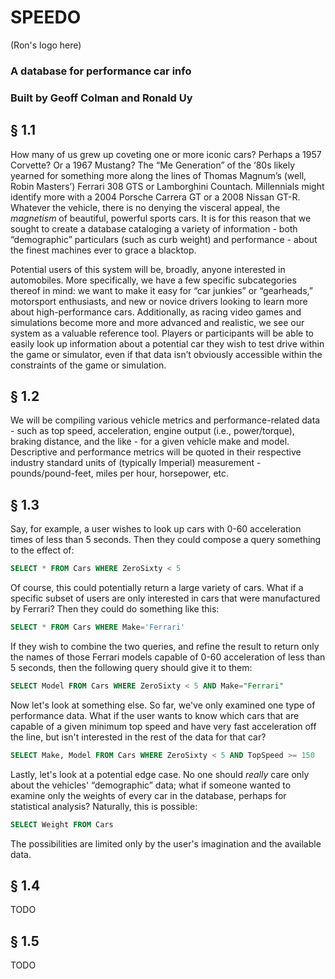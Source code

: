 # SPEEDO

(Ron's logo here)

### A database for performance car info
### Built by Geoff Colman and Ronald Uy

## § 1.1

How many of us grew up coveting one or more iconic cars? Perhaps a 1957 Corvette? Or a 1967 Mustang? The “Me Generation” of the ‘80s likely yearned for something more along the lines of Thomas Magnum’s (well, Robin Masters’) Ferrari 308 GTS or Lamborghini Countach. Millennials might identify more with a 2004 Porsche Carrera GT or a 2008 Nissan GT-R. Whatever the vehicle, there is no denying the visceral appeal, the _magnetism_ of beautiful, powerful sports cars. It is for this reason that we sought to create a database cataloging a variety of information - both “demographic” particulars (such as curb weight) and performance - about the finest machines ever to grace a blacktop.

Potential users of this system will be, broadly, anyone interested in automobiles. More specifically, we have a few specific subcategories thereof in mind: we want to make it easy for “car junkies” or “gearheads,” motorsport enthusiasts, and new or novice drivers looking to learn more about high-performance cars. Additionally, as racing video games and simulations become more and more advanced and realistic, we see our system as a valuable reference tool. Players or participants will be able to easily look up information about a potential car they wish to test drive within the game or simulator, even if that data isn’t obviously accessible within the constraints of the game or simulation.

## § 1.2

We will be compiling various vehicle metrics and performance-related data - such as top speed, acceleration, engine output (i.e., power/torque), braking distance, and the like - for a given vehicle make and model. Descriptive and performance metrics will be quoted in their respective industry standard units of (typically Imperial) measurement - pounds/pound-feet, miles per hour, horsepower, etc.

## § 1.3

Say, for example, a user wishes to look up cars with 0-60 acceleration times of less than 5 seconds. Then they could compose a query something to the effect of:

```SQL
SELECT * FROM Cars WHERE ZeroSixty < 5
```

Of course, this could potentially return a large variety of cars. What if a specific subset of users are only interested in cars that were manufactured by Ferrari? Then they could do something like this:

```SQL
SELECT * FROM Cars WHERE Make='Ferrari'
```

If they wish to combine the two queries, and refine the result to return only the names of those Ferrari models capable of 0-60 acceleration of less than 5 seconds, then the following query should give it to them:


```SQL
SELECT Model FROM Cars WHERE ZeroSixty < 5 AND Make="Ferrari"
```

Now let's look at something else. So far, we've only examined one type of performance data. What if the user wants to know which cars that are capable of a given minimum top speed and have very fast acceleration off the line, but isn't interested in the rest of the data for that car?

```SQL
SELECT Make, Model FROM Cars WHERE ZeroSixty < 5 AND TopSpeed >= 150
```

Lastly, let's look at a potential edge case. No one should _really_ care only about the vehicles' “demographic” data; what if someone wanted to examine only the weights of every car in the database, perhaps for statistical analysis? Naturally, this is possible:

```SQL
SELECT Weight FROM Cars
```

The possibilities are limited only by the user's imagination and the available data.

## § 1.4

TODO

## § 1.5

TODO